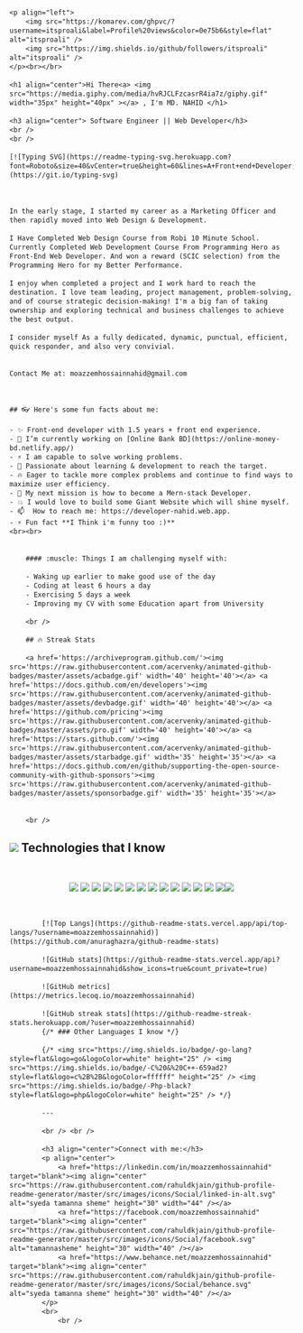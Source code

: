 <img src="https://i.ibb.co/m850B26/1655716976108.jpg" alt="" /> </a > <p align="center">

    <p align="left">
        <img src="https://komarev.com/ghpvc/?username=itsproali&label=Profile%20views&color=0e75b6&style=flat" alt="itsproali" />
        <img src="https://img.shields.io/github/followers/itsproali" alt="itsproali" />
    </p><br></br>

    <h1 align="center">Hi There<a> <img src="https://media.giphy.com/media/hvRJCLFzcasrR4ia7z/giphy.gif" width="35px" height="40px" ></a> , I'm MD. NAHID </h1>

    <h3 align="center"> Software Engineer || Web Developer</h3>
    <br />
    <br />

    [![Typing SVG](https://readme-typing-svg.herokuapp.com?font=Roboto&size=40&vCenter=true&height=60&lines=A+Front+end+Developer;A+React+JS+Developer;A+Web+Developer)](https://git.io/typing-svg)



    In the early stage, I started my career as a Marketing Officer and then rapidly moved into Web Design & Development.

    I Have Completed Web Design Course from Robi 10 Minute School.
    Currently Completed Web Development Course From Programming Hero as Front-End Web Developer. And won a reward (SCIC selection) from the Programming Hero for my Better Performance.

    I enjoy when completed a project and I work hard to reach the destination. I love team leading, project management, problem-solving, and of course strategic decision-making! I'm a big fan of taking ownership and exploring technical and business challenges to achieve the best output.

    I consider myself As a fully dedicated, dynamic, punctual, efficient, quick responder, and also very convivial.


    Contact Me at: moazzemhossainnahid@gmail.com



    ## 👓 Here's some fun facts about me:

    - ✨ Front-end developer with 1.5 years + front end experience.
    - 🔭 I’m currently working on [Online Bank BD](https://online-money-bd.netlify.app/)
    - ⚡️ I am capable to solve working problems.
    - 💫 Passionate about learning & development to reach the target.
    - 🔥 Eager to tackle more complex problems and continue to find ways to maximize user efficiency.
    - 🚀 My next mission is how to become a Mern-stack Developer.
    - 💥 I would love to build some Giant Website which will shine myself.
    - 📫  How to reach me: https://developer-nahid.web.app.
    - ⚡ Fun fact **I Think i'm funny too :)**
    <br><br>


        #### :muscle: Things I am challenging myself with:

        - Waking up earlier to make good use of the day
        - Coding at least 6 hours a day
        - Exercising 5 days a week
        - Improving my CV with some Education apart from University

        <br />

        ## 🔥 Streak Stats

        <a href='https://archiveprogram.github.com/'><img src='https://raw.githubusercontent.com/acervenky/animated-github-badges/master/assets/acbadge.gif' width='40' height='40'></a> <a href='https://docs.github.com/en/developers'><img src='https://raw.githubusercontent.com/acervenky/animated-github-badges/master/assets/devbadge.gif' width='40' height='40'></a> <a href='https://github.com/pricing'><img src='https://raw.githubusercontent.com/acervenky/animated-github-badges/master/assets/pro.gif' width='40' height='40'></a> <a href='https://stars.github.com/'><img src='https://raw.githubusercontent.com/acervenky/animated-github-badges/master/assets/starbadge.gif' width='35' height='35'></a> <a href='https://docs.github.com/en/github/supporting-the-open-source-community-with-github-sponsors'><img src='https://raw.githubusercontent.com/acervenky/animated-github-badges/master/assets/sponsorbadge.gif' width='35' height='35'></a>


        <br />

<h2><img src = "https://media2.giphy.com/media/QssGEmpkyEOhBCb7e1/giphy.gif?cid=ecf05e47a0n3gi1bfqntqmob8g9aid1oyj2wr3ds3mg700bl&rid=giphy.gif" width='50'/>&nbsp;Technologies that I know</h2>

<br>
<p align="center">
<img src="https://img.shields.io/badge/HTML5-E34F26?style=for-the-badge&logo=html5&logoColor=white" height="25"/> <img src="https://img.shields.io/badge/CSS3-1572B6?style=for-the-badge&logo=css3&logoColor=white" height="25"/> <img src="https://img.shields.io/badge/javascript-F7DF1E.svg?&style=for-the-badge&logo=javascript&logoColor=white" height="25"/> <img src="https://img.shields.io/badge/React-20232A?style=for-the-badge&logo=react&logoColor=61DAFB" height="25"/> <img src="https://img.shields.io/badge/React_Router-CA4245?style=for-the-badge&logo=react-router&logoColor=white" height="25"/> <img src=" 	https://img.shields.io/badge/Sass-CC6699?style=for-the-badge&logo=sass&logoColor=white" height="25"/> <img src="https://img.shields.io/badge/Material--UI-0081CB?style=for-the-badge&logo=material-ui&logoColor=white" height="25"/> <img src="https://img.shields.io/badge/Bootstrap-563D7C?style=for-the-badge&logo=bootstrap&logoColor=white" height="25"/> <img src="https://img.shields.io/badge/Tailwind_CSS-38B2AC?style=for-the-badge&logo=tailwind-css&logoColor=white" height="25"/> <img src="https://img.shields.io/badge/Netlify-00C7B7?style=for-the-badge&logo=netlify&logoColor=white" height="25"/> <img src="https://img.shields.io/badge/Heroku-430098?style=for-the-badge&logo=heroku&logoColor=white" height="25"/> <img src="https://img.shields.io/badge/firebase-FFCA28.svg?&style=for-the-badge&logo=firebase&logoColor=white" height="25"/> <img src="https://img.shields.io/badge/Node.js-43853D?style=for-the-badge&logo=node.js&logoColor=white" height="25"/> <img src="https://img.shields.io/badge/-MongoDB-4DB33D?style=flat&logo=mongodb&logoColor=FFFFFF" height="25"/><img src="https://img.shields.io/badge/-MySQL-F29111?style=flat&logo=mysql&logoColor=FFFFFF" height="25"/>
</p>
<br/>


            [![Top Langs](https://github-readme-stats.vercel.app/api/top-langs/?username=moazzemhossainnahid)](https://github.com/anuraghazra/github-readme-stats)

            ![GitHub stats](https://github-readme-stats.vercel.app/api?username=moazzemhossainnahid&show_icons=true&count_private=true)

            ![GitHub metrics](https://metrics.lecoq.io/moazzemhossainnahid)

            ![GitHub streak stats](https://github-readme-streak-stats.herokuapp.com/?user=moazzemhossainnahid)
            {/* ### Other Languages I know */}

            {/* <img src="https://img.shields.io/badge/-go-lang?style=flat&logo=go&logoColor=white" height="25" /> <img src="https://img.shields.io/badge/-C%20&%20C++-659ad2?style=flat&logo=c%2B%2B&logoColor=ffffff" height="25" /> <img src="https://img.shields.io/badge/-Php-black?style=flat&logo=php&logoColor=white" height="25" /> */}

            ---

            <br /> <br />

            <h3 align="center">Connect with me:</h3>
            <p align="center">
                <a href="https://linkedin.com/in/moazzemhossainnahid" target="blank"><img align="center" src="https://raw.githubusercontent.com/rahuldkjain/github-profile-readme-generator/master/src/images/icons/Social/linked-in-alt.svg" alt="syeda tamanna sheme" height="30" width="44" /></a>
                <a href="https://facebook.com/moazzemhossainnahid" target="blank"><img align="center" src="https://raw.githubusercontent.com/rahuldkjain/github-profile-readme-generator/master/src/images/icons/Social/facebook.svg" alt="tamannasheme" height="30" width="40" /></a>
                <a href="https://www.behance.net/moazzemhossainnahid" target="blank"><img align="center" src="https://raw.githubusercontent.com/rahuldkjain/github-profile-readme-generator/master/src/images/icons/Social/behance.svg" alt="syeda tamanna sheme" height="30" width="40" /></a>
            </p>
            <br>
                <br />



